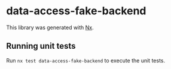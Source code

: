 # data-access-fake-backend

This library was generated with [Nx](https://nx.dev).

## Running unit tests

Run `nx test data-access-fake-backend` to execute the unit tests.
